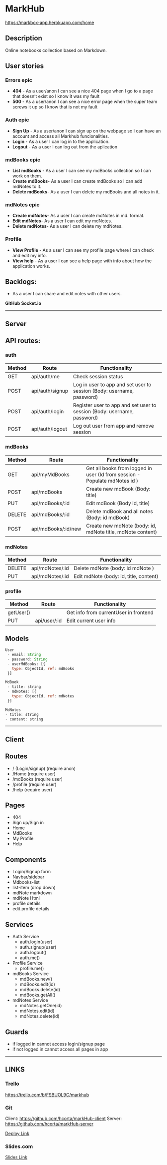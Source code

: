 # MarkHub

https://markbox-app.herokuapp.com/home

## Description

Online notebooks collection based on Markdown.

## User stories

### Errors epic

- **404** - As a user/anon I can see a nice 404 page when I go to a page that doesn’t exist so I know it was my fault
- **500** - As a user/anon I can see a nice error page when the super team screws it up so I know that is not my fault

### Auth epic

- **Sign Up** - As a user/anon I can sign up on the webpage so I can have an account and access all Markhub funcionalities.
- **Login** - As a user I can log in to the application.
- **Logout** - As a user I can log out from the aplication

### mdBooks epic

- **List mdBooks** - As a user I can see my mdBooks collection so I can work on them.
- **Create mdBooks**- As a user I can create mdBooks so I can add mdNotes to it.
- **Delete mdBooks**- As a user I can delete my mdBooks and all notes in it.

### mdNotes epic

- **Create mdNotes**- As a user I can create mdNotes in md. format.
- **Edit mdNotes**- As a user I can edit my mdNotes.
- **Delete mdNotes**- As a user I can delete my mdNotes.

### Profile

- **View Profile** - As a user I can see my profile page where I can check and edit my info.
- **View help** - As a user I can see a help page with info about how the application works.

## Backlogs:

- As a user I can share and edit notes with other users.

**GitHub**
**Socket.io**

---

## Server

## API routes:

### auth

| Method | Route           | Functionality                                                           |
| ------ | --------------- | ----------------------------------------------------------------------- |
| GET    | api/auth/me     | Check session status                                                    |
| POST   | api/auth/signup | Log in user to app and set user to session (Body: username, password)   |
| POST   | api/auth/login  | Register user to app and set user to session (Body: username, password) |
| POST   | api/auth/logout | Log out user from app and remove session                                |

### mdBooks

| Method | Route               | Functionality                                                              |
| ------ | ------------------- | -------------------------------------------------------------------------- |
| GET    | api/myMdBooks       | Get all books from logged in user (Id from session - Populate mdNotes id ) |
| POST   | api/mdBooks         | Create new mdBook (Body: title)                                            |
| PUT    | api/mdBooks/:id     | Edit mdBook (Body id, title)                                               |
| DELETE | api/mdBooks/:id     | Delete mdBook and all notes (Body: id mdBook)                              |
| POST   | api/mdBooks/:id/new | Create new mdNote (body: id, mdNote title, mdNote content)                 |

### mdNotes

| Method | Route           | Functionality                          |
| ------ | --------------- | -------------------------------------- |
| DELETE | api/mdNotes/:id | Delete mdNote (body: id mdNote )       |
| PUT    | api/mdNotes/:id | Edit mdNote (body: id, title, content) |

### profile

| Method    | Route        | Functionality                         |
| --------- | ------------ | ------------------------------------- |
| getUser() |              | Get info from currentUser in frontend |
| PUT       | api/user/:id | Edit current user info                |

## Models

```javascript
User
 - email: String
 - password: String
 - userMdBooks: [{
   type: ObjectId, ref: mdBooks
 }]
```

```javascript
MdBook
 - title: string
 - mdNotes: [{
   type: ObjectId, ref: mdNotes
 }]
```

```javascript
MdNotes
- title: string
- content: string
```

---

## Client

## Routes

- / (Login/signup) (require anon)
- /Home (require user)
- /mdBooks (require user)
- /profile (require user)
- /help (require user)

## Pages

- 404
- Sign up/Sign in
- Home
- MdBooks
- My Profile
- Help

## Components

- Login/Signup form
- Navbar/sidebar
- Mdbooks-list
- list-item (drop down)
- mdNote markdown
- mdNote Html
- profile details
- edit profile details

## Services

- Auth Service
  - auth.login(user)
  - auth.signup(user)
  - auth.logout()
  - auth.me()
- Profile Service
  - profile.me()
- mdBooks Service
  - mdBooks.new()
  - mdBooks.edit(id)
  - mdBooks.delete(id)
  - mdBooks.getAll()
- mdNotes Service
  - mdNotes.getOne(id)
  - mdNotes.edit(id)
  - mdNotes.delete(id)

## Guards

- if logged in cannot access login/signup page
- if not logged in cannot access all pages in app

---

## LINKS

### Trello

https://trello.com/b/FSBUOL9C/markhub

### Git

Client: https://github.com/hcorta/markHub-client
Server: https://github.com/hcorta/markHub-server

[Deploy Link](http://heroku.com)

### Slides.com

[Slides Link](http://slides.com)
